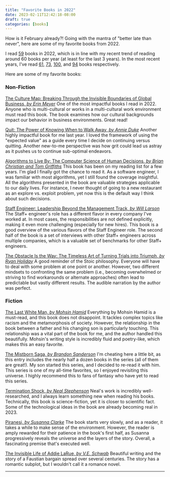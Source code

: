 ```yaml
---
title: "Favorite Books in 2022"
date: 2023-02-11T12:42:18-08:00
draft: true
categories: [books]
---
```


How is it February already?! Going with the mantra of "better late than never", here are some of my favorite books from 2022.


<!--more-->

I read [59][y2022] books in 2022, which is in line with my recent trend of reading around 60 books per year (at least for the last 3 years). In the most recent years, I've read [61][y2021], [73][y2020], [100][y2019], and [94][y2018] books respectively.

Here are some of my favorite books:


### Non-Fiction

[The Culture Map: Breaking Through the Invisible Boundaries of Global Business, *by Erin Meyer*][nf1] One of the most impactful books I read in 2022. Anyone who is multi-cultural or works in a multi-cultural work environment must read this book. The book examines how our cultural backgrounds impact our behavior in business environments. Great read!

[Quit: The Power of Knowing When to Walk Away, *by Annie Duke*][nf2] Another highly impactful book for me last year. I loved the framework of using the "expected value" as a guide every time I decide on continuing versus quitting. Another new-to-me perspective was how grit could lead us astray as it pushes us to continue sub-optimal endeavors.

[Algorithms to Live By: The Computer Science of Human Decisions, *by Brian Christian and Tom Griffiths*][nf3] This book has been on my reading list for a few years. I'm glad I finally got the chance to read it. As a software engineer, I was familiar with most algorithms, yet I still found the coverage insightful. All the algorithms presented in the book are valuable strategies applicable to our daily lives. For instance, I never thought of going to a new restaurant as an explore vs. exploit problem, yet now this is the default way I think about such decisions.

[Staff Engineer: Leadership Beyond the Management Track, *by Will Larson*][nf4] The Staff+ engineer's role has a different flavor in every company I've worked at. In most cases, the responsibilities are not defined explicitly, making it even more challenging (especially for new hires). This book is a good overview of the various flavors of the Staff Engineer role. The second half of the book is a set of interviews with other Staff+ engineers across multiple companies, which is a valuable set of benchmarks for other Staff+ engineers.

[The Obstacle Is the Way: The Timeless Art of Turning Trials into Triumph, *by Ryan Holiday*][nf5] A good reminder of the Stoic philosophy. Everyone will have to deal with some problem at one point or another. However, two different mindsets to confronting the same problem (i.e., becoming overwhelmed or striving to find workarounds or alternate approaches) often lead to predictable but vastly different results. The audible narration by the author was perfect.


### Fiction

[The Last White Man, *by Mohsin Hamid*][f1] Everything by Mohsin Hamid is a must-read, and this book does not disappoint. It tackles complex topics like racism and the metamorphosis of society. However, the relationship in the book between a father and his changing son is particularly touching. This relationship was a vital part of the book for me, and the author handled this beautifully. Mohsin's writing style is incredibly fluid and poetry-like, which makes this an easy favorite.

[The Mistborn Saga, *by Brandon Sanderson*][f2] I'm cheating here a little bit, as this entry includes the nearly half a dozen books in the series (all of them are great!). My son started this series, and I decided to re-read it with him. This series is one of my all-time favorites, so I enjoyed revisiting this universe. I highly recommend this to fans of fantasy who have yet to read this series.

[Termination Shock, *by Neal Stephenson*][f3] Neal's work is incredibly well-researched, and I always learn something new when reading his books. Technically, this book is science-fiction, yet it is closer to scientific fact. Some of the technological ideas in the book are already becoming real in 2023.

[Piranesi, *by Susanna Clarke*][f4] The book starts very slowly, and as a reader, it takes a while to make sense of the environment. However, the reader is amply rewarded for their patience in the book's first half, as Susanna progressively reveals the universe and the layers of the story. Overall, a fascinating premise that's executed well.

[The Invisible Life of Addie LaRue, *by V.E. Schwab*][f5] Beautiful writing and the story of a Faustian bargain spread over several centuries. The story has a romantic subplot, but I wouldn't call it a romance novel.


----

[y2022]: https://www.goodreads.com/user_challenges/31586883
[y2021]: https://www.goodreads.com/user_challenges/25336627
[y2020]: https://www.goodreads.com/user_challenges/19560079
[y2019]: https://www.goodreads.com/user_challenges/15055253
[y2018]: https://www.goodreads.com/user_challenges/10278563

[nf1]: https://www.goodreads.com/book/show/22085568-the-culture-map
[nf2]: https://www.goodreads.com/book/show/60097435-quit
[nf3]: https://www.goodreads.com/book/show/25666050-algorithms-to-live-by
[nf4]: https://www.goodreads.com/book/show/56481725-staff-engineer
[nf5]: https://www.goodreads.com/book/show/18668059-the-obstacle-is-the-way
[nf5a]: https://www.goodreads.com/book/show/23848190-extreme-ownership

[f1]: https://www.goodreads.com/book/show/58885796-the-last-white-man
[f2]: https://www.goodreads.com/series/40910-the-mistborn-saga
[f3]: https://www.goodreads.com/book/show/57094295-termination-shock
[f4]: https://www.goodreads.com/book/show/50202953-piranesi
[f5]: https://www.goodreads.com/book/show/50623864-the-invisible-life-of-addie-larue
